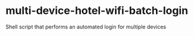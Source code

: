 # multi-device-hotel-wifi-batch-login
Shell script that performs an automated login for multiple devices
